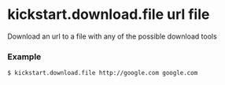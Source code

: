 # kickstart.download.file url file
Download an url to a file with any of the possible download tools

### Example

```bash
$ kickstart.download.file http://google.com google.com
```
